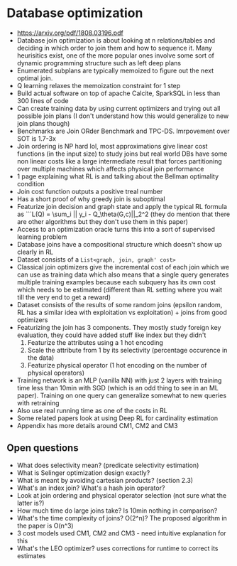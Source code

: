 # Database optimization
* https://arxiv.org/pdf/1808.03196.pdf
* Database join optimization is about looking at n relations/tables and deciding in which order to join them and how to sequence it. Many heurisitics exist, one of the more popular ones involve some sort of dynamic programming structure such as left deep plans
* Enumerated subplans are typically memoized to figure out the next optimal join. 
* Q learning relaxes the memoization constraint for 1 step
* Build actual software on top of apache Calcite, SparkSQL in less than 300 lines of code
* Can create training data by using current optimizers and trying out all possible join plans (I don't understand how this would generalize to new join plans though)
* Benchmarks are Join ORder Benchmark and TPC-DS. Imrpovement over SOT is 1.7-3x
* Join ordering is NP hard lol, most approximations give linear cost functions (in the input size) to study joins but real world DBs have some non linear costs like a large intermediate result that forces partitioning over multiple machines which affects physical join performance
* 1 page explaining what RL is and talking about the Bellman optimality condition
* Join cost function outputs a positive treal number
* Has a short proof of why greedy join is suboptimal
* Featurize join decision and graph state and apply the typical RL formula as ```L(Q) = \sum_i || y_i - Q_\theta(G,c)||_2^2 (they do mention that there are other algorithms but they don't use them in this paper)
* Access to an optimization oracle turns this into a sort of supervised learning problem
* Database joins have a compositional structure which doesn't show up clearly in RL
* Dataset consists of a ```List<graph, join, graph' cost>```
* Classical join optimizers give the incremental cost of each join which we can use as training data which also means that a single query generates multiple training examples because each subquery has its own cost which needs to be estimated (different than RL setting where you wait till the very end to get a reward)
* Dataset consists of the results of some random joins (epsilon random, RL has a similar idea with exploitation vs exploitation) + joins from good optimizers
* Featurizing the join has 3 components. They mostly study foreign key evaluation, they could have added stuff like index but they didn't
    1. Featurize the attributes using a 1 hot encoding
    2. Scale the attribute from 1 by its selectivity (percentage occurence in the data)
    3. Featurize physical operator (1 hot encoding on the number of physical operators)
* Training network is an MLP (vanilla NN) with just 2 layers  with training time less than 10min with SGD (which is an odd thing to see in an ML paper). Training on one query can generalize somewhat to new queries with retraining
* Also use real running time as one of the costs in RL
* Some related papers look at using Deep RL for cardinality estimation
* Appendix has more details around CM1, CM2 and CM3




## Open questions
* What does selectivity mean? (predicate selectivity estimation)
* What is Selinger optimization design exactly?
* What is meant by avoiding cartesian products? (section 2.3)
* What's an index join? What's a hash join operator?
* Look at join ordering and physical operator selection (not sure what the latter is?)
* How much time do large joins take? Is 10min nothing in comparison?
* What's the time complexity of joins? O(2^n)? The proposed algorithm in the paper is O(n^3)
* 3 cost models used CM1, CM2 and CM3 - need intuitive explanation for this
* What's the LEO optimizer? uses corrections for runtime to correct its estimates



